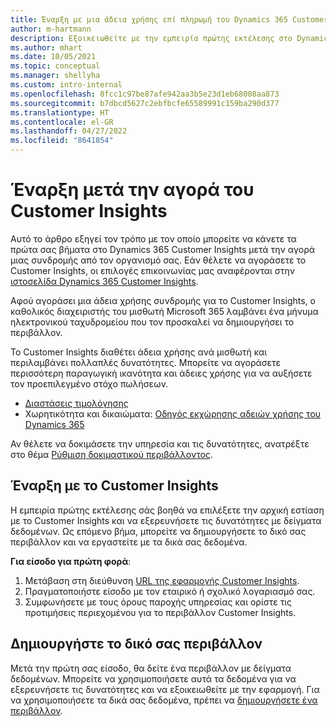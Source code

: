 ```yaml
---
title: Έναρξη με μια άδεια χρήσης επί πληρωμή του Dynamics 365 Customer Insights
author: m-hartmann
description: Εξοικειωθείτε με την εμπειρία πρώτης εκτέλεσης στο Dynamics 365 Customer Insights και εξερευνήστε τις δυνατότητές του.
ms.author: mhart
ms.date: 10/05/2021
ms.topic: conceptual
ms.manager: shellyha
ms.custom: intro-internal
ms.openlocfilehash: 8fcc1c97be87afe942aa3b5e23d1eb68008aa873
ms.sourcegitcommit: b7dbcd5627c2ebfbcfe65589991c159ba290d377
ms.translationtype: HT
ms.contentlocale: el-GR
ms.lasthandoff: 04/27/2022
ms.locfileid: "8641854"
---
```

# <a name="get-started-after-purchasing-customer-insights"></a>Έναρξη μετά την αγορά του Customer Insights

Αυτό το άρθρο εξηγεί τον τρόπο με τον οποίο μπορείτε να κάνετε τα πρώτα σας βήματα στο Dynamics 365 Customer Insights μετά την αγορά μιας συνδρομής από τον οργανισμό σας. Εάν θέλετε να αγοράσετε το Customer Insights, οι επιλογές επικοινωνίας μας αναφέρονται στην [ιστοσελίδα Dynamics 365 Customer Insights](https://dynamics.microsoft.com/ai/customer-insights/). 

Αφού αγοράσει μια άδεια χρήσης συνδρομής για το Customer Insights, ο καθολικός διαχειριστής του μισθωτή Microsoft 365 λαμβάνει ένα μήνυμα ηλεκτρονικού ταχυδρομείου που τον προσκαλεί να δημιουργήσει το περιβάλλον. 

Το Customer Insights διαθέτει άδεια χρήσης ανά μισθωτή και περιλαμβάνει πολλαπλές δυνατότητες. Μπορείτε να αγοράσετε περισσότερη παραγωγική ικανότητα και άδειες χρήσης για να αυξήσετε τον προεπιλεγμένο στόχο πωλήσεων. 
- [Διαστάσεις τιμολόγησης](https://dynamics.microsoft.com/ai/customer-insights/pricing/)
- Χωρητικότητα και δικαιώματα: [Οδηγός εκχώρησης αδειών χρήσης του Dynamics 365](https://go.microsoft.com/fwlink/?LinkId=866544)

Αν θέλετε να δοκιμάσετε την υπηρεσία και τις δυνατότητες, ανατρέξτε στο θέμα [Ρύθμιση δοκιμαστικού περιβάλλοντος](trial-signup.md).

## <a name="start-with-customer-insights"></a>Έναρξη με το Customer Insights

Η εμπειρία πρώτης εκτέλεσης σάς βοηθά να επιλέξετε την αρχική εστίαση με το Customer Insights και να εξερευνήσετε τις δυνατότητες με δείγματα δεδομένων. Ως επόμενο βήμα, μπορείτε να δημιουργήσετε το δικό σας περιβάλλον και να εργαστείτε με τα δικά σας δεδομένα.

**Για είσοδο για πρώτη φορά**:

1. Μετάβαση στη διεύθυνση [URL της εφαρμογής Customer Insights](https://home.ci.ai.dynamics.com).
1. Πραγματοποιήστε είσοδο με τον εταιρικό ή σχολικό λογαριασμό σας. 
1. Συμφωνήσετε με τους όρους παροχής υπηρεσίας και ορίστε τις προτιμήσεις περιεχομένου για το περιβάλλον Customer Insights.

## <a name="create-your-own-environment"></a>Δημιουργήστε το δικό σας περιβάλλον

Μετά την πρώτη σας είσοδο, θα δείτε ένα περιβάλλον με δείγματα δεδομένων. Μπορείτε να χρησιμοποιήσετε αυτά τα δεδομένα για να εξερευνήσετε τις δυνατότητες και να εξοικειωθείτε με την εφαρμογή. Για να χρησιμοποιήσετε τα δικά σας δεδομένα, πρέπει να [δημιουργήσετε ένα περιβάλλον](create-environment.md).